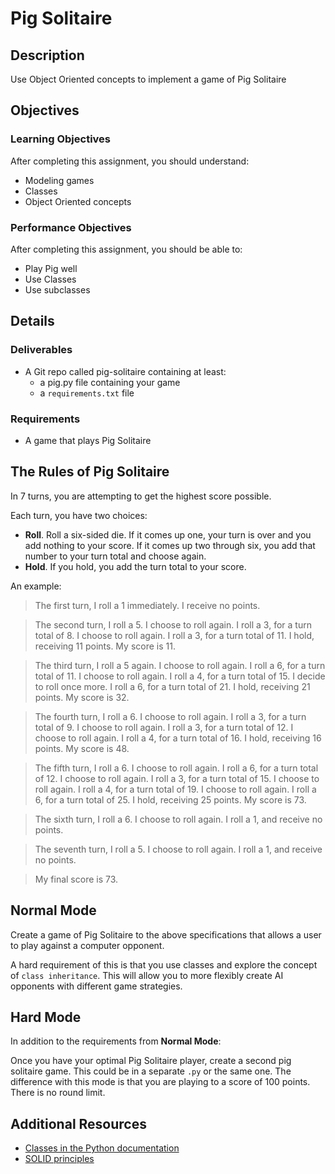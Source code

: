# Pig Solitaire

## Description

Use Object Oriented concepts to implement a game of Pig Solitaire

## Objectives

### Learning Objectives

After completing this assignment, you should understand:

* Modeling games
* Classes
* Object Oriented concepts

### Performance Objectives

After completing this assignment, you should be able to:

* Play Pig well
* Use Classes
* Use subclasses

## Details

### Deliverables

* A Git repo called pig-solitaire containing at least:
  * a pig.py file containing your game
  * a `requirements.txt` file

### Requirements

* A game that plays Pig Solitaire

## The Rules of Pig Solitaire

In 7 turns, you are attempting to get the highest score possible.

Each turn, you have two choices:

* __Roll__. Roll a six-sided die. If it comes up one, your turn is over and you add nothing to your score. If it comes up two through six, you add that number to your turn total and choose again.
* __Hold__. If you hold, you add the turn total to your score.

An example:

> The first turn, I roll a 1 immediately. I receive no points.

> The second turn, I roll a 5. I choose to roll again. I roll a 3, for a turn total of 8. I choose to roll again. I roll a 3, for a turn total of 11. I hold, receiving 11 points. My score is 11.

> The third turn, I roll a 5 again. I choose to roll again. I roll a 6, for a turn total of 11. I choose to roll again. I roll a 4, for a turn total of 15. I decide to roll once more. I roll a 6, for a turn total of 21. I hold, receiving 21 points. My score is 32.

> The fourth turn, I roll a 6. I choose to roll again. I roll a 3, for a turn total of 9. I choose to roll again. I roll a 3, for a turn total of 12. I choose to roll again. I roll a 4, for a turn total of 16. I hold, receiving 16 points. My score is 48.

> The fifth turn, I roll a 6. I choose to roll again. I roll a 6, for a turn total of 12. I choose to roll again. I roll a 3, for a turn total of 15. I choose to roll again. I roll a 4, for a turn total of 19. I choose to roll again. I roll a 6, for a turn total of 25. I hold, receiving 25 points. My score is 73.

> The sixth turn, I roll a 6. I choose to roll again. I roll a 1, and receive no points.

> The seventh turn, I roll a 5. I choose to roll again. I roll a 1, and receive no points.

> My final score is 73.

## Normal Mode

Create a game of Pig Solitaire to the above specifications that allows a user to play against a computer opponent.

A hard requirement of this is that you use classes and explore the concept of `class inheritance`.  This will allow
you to more flexibly create AI opponents with different game strategies.

## Hard Mode

In addition to the requirements from **Normal Mode**:

Once you have your optimal Pig Solitaire player, create a second pig solitaire game. This could be in a separate `.py` or
the same one. The difference with this mode is that you are playing to a score of 100 points. There is no round limit.

## Additional Resources

* [Classes in the Python documentation](https://docs.python.org/3/tutorial/classes.html#class-objects)
* [SOLID principles](https://en.wikipedia.org/wiki/SOLID_(object-oriented_design))
